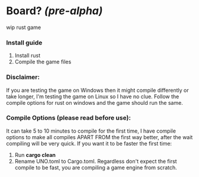 # **Board?** *(pre-alpha)*
wip rust game
### Install guide
1. Install rust
2. Compile the game files

### Disclaimer: 
If you are testing the game on Windows then it might compile differently or take longer, I'm testing the game on Linux so I have no clue. Follow the compile options for rust on windows and the game should run the same.

### Compile Options (please read before use):
It can take 5 to 10 minutes to compile for the first time, I have compile options to make all compiles APART FROM the first way better, after the wait compiling will be very quick.
If you want it to be faster the first time:
1. Run **cargo clean**
2. Rename UNO.toml to Cargo.toml.
Regardless don't expect the first compile to be fast, you are compiling a game engine from scratch.
